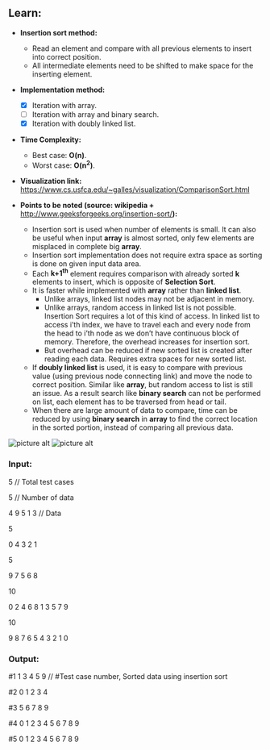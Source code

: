 ## Learn:
- **Insertion sort method:**
  - Read an element and compare with all previous elements to insert into correct position.
  - All intermediate elements need to be shifted to make space for the inserting element.

- **Implementation method:**
  - [x] Iteration with array.
  - [ ] Iteration with array and binary search.
  - [x] Iteration with doubly linked list.

- **Time Complexity:**
  - Best case: **O(n)**.
  - Worst case: **O(n<sup>2</sup>)**.

- **Visualization link:** https://www.cs.usfca.edu/~galles/visualization/ComparisonSort.html

- **Points to be noted (source: wikipedia +** http://www.geeksforgeeks.org/insertion-sort/**):**
  -  Insertion sort is used when number of elements is small. It can also be useful when input **array** is almost sorted, only few elements are misplaced in complete big **array**.
  - Insertion sort implementation does not require extra space as sorting is done on given input data area.
  - Each **k+1<sup>th</sup>** element requires comparison with already sorted **k** elements to insert, which is opposite of **Selection Sort**.
  - It is faster while implemented with **array** rather than **linked list**.
    - Unlike arrays, linked list nodes may not be adjacent in memory.
    - Unlike arrays, random access in linked list is not possible. Insertion Sort requires a lot of this kind of access. In linked list to access i’th index, we have to travel each and every node from the head to i’th node as we don’t have continuous block of memory. Therefore, the overhead increases for insertion sort.
    - But overhead can be reduced if new sorted list is created after reading each data. Requires extra spaces for new sorted list.
  - If **doubly linked list** is used, it is easy to compare with previous value (using previous node connecting link) and move the node to correct position. Similar like **array**, but random access to list is still an issue. As a result search like **binary search** can not be performed on list, each element has to be traversed from head or tail.
  - When there are large amount of data to compare, time can be reduced by using **binary search** in **array** to find the correct location in the sorted portion, instead of comparing all previous data.

![picture alt](https://github.com/ami-arkhan/study-materials/blob/master/codes/sorting/insertion-sort/insertion_sort.png "Insertion Sort")
![picture alt](https://github.com/ami-arkhan/study-materials/blob/master/codes/sorting/insertion-sort/insertion_sort.jpg "Inserion Sort")



### Input:
5   // Total test cases

5   // Number of data

4 9 5 1 3   // Data

5

0 4 3 2 1

5

9 7 5 6 8

10

0 2 4 6 8 1 3 5 7 9

10

9 8 7 6 5 4 3 2 1 0



### Output:
#1 1 3 4 5 9    // #Test case number, Sorted data using insertion sort

#2 0 1 2 3 4

#3 5 6 7 8 9

#4 0 1 2 3 4 5 6 7 8 9

#5 0 1 2 3 4 5 6 7 8 9
